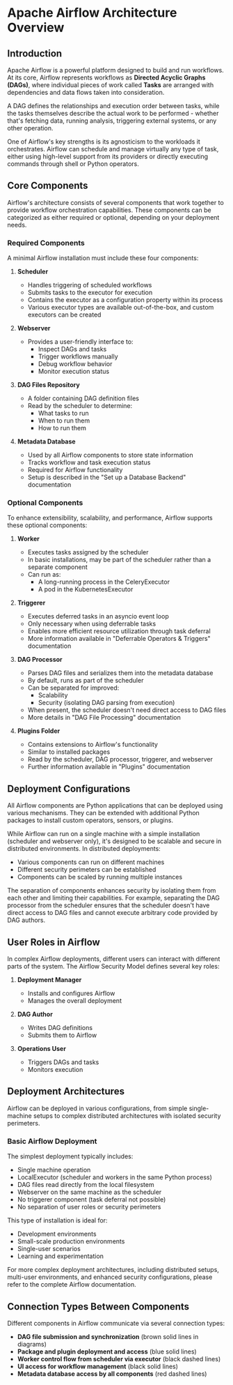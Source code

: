 # Apache Airflow Architecture Overview

## Introduction

Apache Airflow is a powerful platform designed to build and run workflows. At its core, Airflow represents workflows as **Directed Acyclic Graphs (DAGs)**, where individual pieces of work called **Tasks** are arranged with dependencies and data flows taken into consideration.

A DAG defines the relationships and execution order between tasks, while the tasks themselves describe the actual work to be performed - whether that's fetching data, running analysis, triggering external systems, or any other operation.

One of Airflow's key strengths is its agnosticism to the workloads it orchestrates. Airflow can schedule and manage virtually any type of task, either using high-level support from its providers or directly executing commands through shell or Python operators.

## Core Components

Airflow's architecture consists of several components that work together to provide workflow orchestration capabilities. These components can be categorized as either required or optional, depending on your deployment needs.

### Required Components

A minimal Airflow installation must include these four components:

1. **Scheduler**
   - Handles triggering of scheduled workflows
   - Submits tasks to the executor for execution
   - Contains the executor as a configuration property within its process
   - Various executor types are available out-of-the-box, and custom executors can be created

2. **Webserver**
   - Provides a user-friendly interface to:
     - Inspect DAGs and tasks
     - Trigger workflows manually
     - Debug workflow behavior
     - Monitor execution status

3. **DAG Files Repository**
   - A folder containing DAG definition files
   - Read by the scheduler to determine:
     - What tasks to run
     - When to run them
     - How to run them

4. **Metadata Database**
   - Used by all Airflow components to store state information
   - Tracks workflow and task execution status
   - Required for Airflow functionality
   - Setup is described in the "Set up a Database Backend" documentation

### Optional Components

To enhance extensibility, scalability, and performance, Airflow supports these optional components:

1. **Worker**
   - Executes tasks assigned by the scheduler
   - In basic installations, may be part of the scheduler rather than a separate component
   - Can run as:
     - A long-running process in the CeleryExecutor
     - A pod in the KubernetesExecutor

2. **Triggerer**
   - Executes deferred tasks in an asyncio event loop
   - Only necessary when using deferrable tasks
   - Enables more efficient resource utilization through task deferral
   - More information available in "Deferrable Operators & Triggers" documentation

3. **DAG Processor**
   - Parses DAG files and serializes them into the metadata database
   - By default, runs as part of the scheduler
   - Can be separated for improved:
     - Scalability
     - Security (isolating DAG parsing from execution)
   - When present, the scheduler doesn't need direct access to DAG files
   - More details in "DAG File Processing" documentation

4. **Plugins Folder**
   - Contains extensions to Airflow's functionality
   - Similar to installed packages
   - Read by the scheduler, DAG processor, triggerer, and webserver
   - Further information available in "Plugins" documentation

## Deployment Configurations

All Airflow components are Python applications that can be deployed using various mechanisms. They can be extended with additional Python packages to install custom operators, sensors, or plugins.

While Airflow can run on a single machine with a simple installation (scheduler and webserver only), it's designed to be scalable and secure in distributed environments. In distributed deployments:

- Various components can run on different machines
- Different security perimeters can be established
- Components can be scaled by running multiple instances

The separation of components enhances security by isolating them from each other and limiting their capabilities. For example, separating the DAG processor from the scheduler ensures that the scheduler doesn't have direct access to DAG files and cannot execute arbitrary code provided by DAG authors.

## User Roles in Airflow

In complex Airflow deployments, different users can interact with different parts of the system. The Airflow Security Model defines several key roles:

1. **Deployment Manager**
   - Installs and configures Airflow
   - Manages the overall deployment

2. **DAG Author**
   - Writes DAG definitions
   - Submits them to Airflow

3. **Operations User**
   - Triggers DAGs and tasks
   - Monitors execution

## Deployment Architectures

Airflow can be deployed in various configurations, from simple single-machine setups to complex distributed architectures with isolated security perimeters.

### Basic Airflow Deployment

The simplest deployment typically includes:
- Single machine operation
- LocalExecutor (scheduler and workers in the same Python process)
- DAG files read directly from the local filesystem
- Webserver on the same machine as the scheduler
- No triggerer component (task deferral not possible)
- No separation of user roles or security perimeters

This type of installation is ideal for:
- Development environments
- Small-scale production environments
- Single-user scenarios
- Learning and experimentation

For more complex deployment architectures, including distributed setups, multi-user environments, and enhanced security configurations, please refer to the complete Airflow documentation.

## Connection Types Between Components

Different components in Airflow communicate via several connection types:
- **DAG file submission and synchronization** (brown solid lines in diagrams)
- **Package and plugin deployment and access** (blue solid lines)
- **Worker control flow from scheduler via executor** (black dashed lines)
- **UI access for workflow management** (black solid lines)
- **Metadata database access by all components** (red dashed lines)

